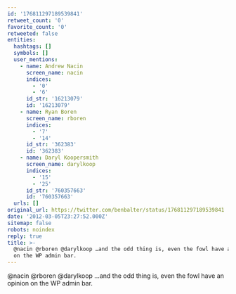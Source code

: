 ```yaml
---
id: '176811297189539841'
retweet_count: '0'
favorite_count: '0'
retweeted: false
entities:
  hashtags: []
  symbols: []
  user_mentions:
    - name: Andrew Nacin
      screen_name: nacin
      indices:
        - '0'
        - '6'
      id_str: '16213079'
      id: '16213079'
    - name: Ryan Boren
      screen_name: rboren
      indices:
        - '7'
        - '14'
      id_str: '362383'
      id: '362383'
    - name: Daryl Koopersmith
      screen_name: darylkoop
      indices:
        - '15'
        - '25'
      id_str: '760357663'
      id: '760357663'
  urls: []
original_url: https://twitter.com/benbalter/status/176811297189539841
date: '2012-03-05T23:27:52.000Z'
sitemap: false
robots: noindex
reply: true
title: >-
  @nacin @rboren @darylkoop …and the odd thing is, even the fowl have an opinion
  on the WP admin bar.
---
```


@nacin @rboren @darylkoop …and the odd thing is, even the fowl have an opinion on the WP admin bar.